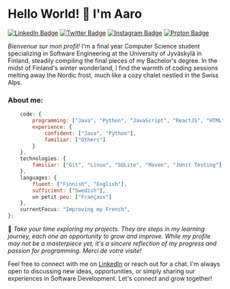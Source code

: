 # Hello World! 👋 I'm Aaro

[![LinkedIn Badge](https://img.shields.io/badge/-LinkedIn-blue?style=flat-square&logo=LinkedIn&logoColor=white&link=https://www.linkedin.com/in/yourusername/)](https://www.linkedin.com/in/AaroKoinsaari/)
[![Twitter Badge](https://img.shields.io/badge/-Twitter-blue?style=flat-square&logo=Twitter&logoColor=white&link=https://twitter.com/aarokoinsaari)](https://twitter.com/aarokoinsaari)
[![Instagram Badge](https://img.shields.io/badge/-Instagram-purple?style=flat-square&logo=Instagram&logoColor=white&link=https://instagram.com/aarokoinsaari)](https://instagram.com/aarokoinsaari)
[![Proton Badge](https://img.shields.io/badge/ProtonMail-8B89CC?style=flat-square&logo=protonmail&logoColor=white&link=mailto:aaro.koinsaari@proton.me)](mailto:aaro.koinsaari@proton.me)

*Bienvenue sur mon profil!* I'm a final year Computer Science student specializing in Software Engineering at the University of Jyväskylä in Finland, steadily compiling the final pieces of my Bachelor's degree. In the midst of Finland's winter wonderland, I find the warmth of coding sessions melting away the Nordic frost, much like a cozy chalet nestled in the Swiss Alps.

### About me:

```javascript
    code: {
        programming: ["Java", "Python", "JavaScript", "ReactJS", "HTML", "CSS", "C#", "C/C++", "SQL", "Bash"],
        experience: {
            confident: ["Java", "Python"],
            familiar: ["Others"]
        }
    },
    technologies: {
        familiar: ["Git", "Linux", "SQLite", "Maven", "JUnit Testing"]
    },
    languages: {
        fluent: ["Finnish", "English"],
        sufficient: ["Swedish"],
        un petit peu: ["Français"]
    },
    currentFocus: "Improving my French",
};


```

🌱 *Take your time exploring my projects. They are steps in my learning journey, each one an opportunity to grow and improve. While my profile may not be a masterpiece yet, it's a sincere reflection of my progress and passion for programming. Merci de votre visite!*

Feel free to connect with me on [LinkedIn](https://www.linkedin.com/in/AaroKoinsaari/) or reach out for a chat. I'm always open to discussing new ideas, opportunities, or simply sharing our experiences in Software Development. Let's connect and grow together!
